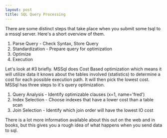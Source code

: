 ```yaml
---
layout: post
title: SQL Query Processing
---
```


There are some distinct steps that take place when you submit some tsql to a mssql server. Here's a short overview of them.

1. Parse Query - Check Syntax, Store Query
2. Standardization - Prepare query for optimization
3. Optimize
4. Execution

Let's look at #3 briefly. MSSql does Cost Based optimization which means it will utilize data it knows about the tables involved (statistics) to determine a cost for each possible execution path. It will then pick the lowest cost. MSSql has three steps to it's query optimization.

1. Query Analysis - Identify optimizable clauses (x=1, name='fred')
2. Index Selection - Choose indexes that have a lower cost than a table scan
3. Join Selection - Identify which join order will have the lowest IO cost

There is a lot more information available about this out on the web and in books, but this gives you a rough idea of what happens when you send data to sql.
